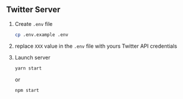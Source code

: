 ## Twitter Server

1. Create `.env` file

   ```sh
   cp .env.example .env
   ```

2. replace `XXX` value in the `.env` file with yours Twitter API credentials

3. Launch server

   ```sh
   yarn start
   ```

   or

   ```sh
   npm start
   ```